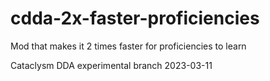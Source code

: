 # cdda-2x-faster-proficiencies
Mod that makes it 2 times faster for proficiencies to learn

Cataclysm DDA experimental branch 2023-03-11
